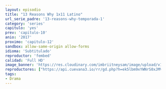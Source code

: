 ```yaml
---
layout: episodio
title: "13 Reasons Why 1x11 Latino"
url_serie_padre: '13-reasons-why-temporada-1'
category: 'series'
capitulo: 'yes'
prev: 'capitulo-10'
anio: '2017'
proximo: 'capitulo-12'
sandbox: allow-same-origin allow-forms
idioma: 'Subtitulado'
reproductor: 'fembed'
calidad: 'Full HD'
image_banner: 'https://res.cloudinary.com/imbriitneysam/image/upload/v1546545022/reason1-banner-min.jpg'
reproductores: ["https://api.cuevana3.io/rr/gd.php?h=ek5lbm9xYWNrS0xJMVp5b21KREk0dFBLbjVkaHhkRGdrOG1jbnBpUnhhS1Z4V2lCZDVTMXA1dTFrbXFmcGRidDFjaWppcHJaMHNUTnhHYVJiS20wMk1PU3FadVkyUT09"]
tags:
- Drama
---
```











